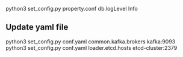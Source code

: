 python3 set_config.py property.conf db.logLevel Info

## Update yaml file
python3 set_config.py conf.yaml common.kafka.brokers kafka:9093
python3 set_config.py conf.yaml loader.etcd.hosts etcd-cluster:2379